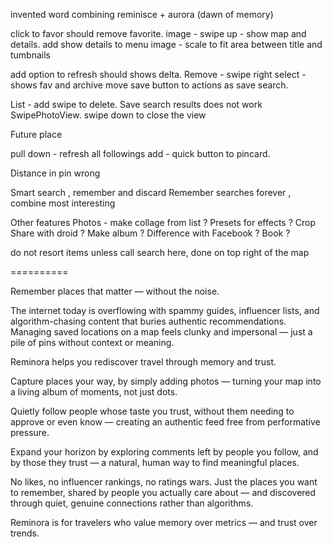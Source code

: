 
invented word combining reminisce + aurora (dawn of memory)

click to favor should remove favorite.
image - swipe up - show map and details. add show details to menu
image - scale to fit area between title and tumbnails

add option to refresh should shows delta. Remove - swipe right
select - shows fav and archive
move save button to actions as save search. 

List - add swipe to delete. 
Save search results does not work
SwipePhotoView. swipe down to close the view


Future place

pull down - refresh all followings
add - quick button to pincard.

Distance in pin wrong

Smart search , remember and discard 
Remember searches forever , combine most interesting 

Other features
Photos - make collage from list ? 
Presets for effects ?
Crop
Share with droid ? Make album ? Difference with Facebook ? 
Book ? 


do not resort items unless call search here, done on top right of the map

 
==========

Remember places that matter — without the noise.

The internet today is overflowing with spammy guides, influencer lists, and algorithm-chasing content that buries authentic recommendations. Managing saved locations on a map feels clunky and impersonal — just a pile of pins without context or meaning.

Reminora helps you rediscover travel through memory and trust.

Capture places your way, by simply adding photos — turning your map into a living album of moments, not just dots.

Quietly follow people whose taste you trust, without them needing to approve or even know — creating an authentic feed free from performative pressure.

Expand your horizon by exploring comments left by people you follow, and by those they trust — a natural, human way to find meaningful places.

No likes, no influencer rankings, no ratings wars.
Just the places you want to remember, shared by people you actually care about — and discovered through quiet, genuine connections rather than algorithms.

Reminora is for travelers who value memory over metrics — and trust over trends.

